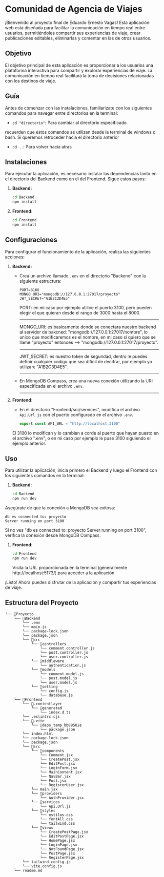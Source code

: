 # Comunidad de Agencia de Viajes

¡Bienvenido al proyecto final de Eduardo Ernesto Vagas! Esta aplicación web está diseñada para facilitar la comunicación en tiempo real entre usuarios, permitiéndoles compartir sus experiencias de viaje, crear publicaciones editables, eliminarlas y comentar en las de otros usuarios.

## Objetivo

El objetivo principal de esta aplicación es proporcionar a los usuarios una plataforma interactiva para compartir y explorar experiencias de viaje. La comunicación en tiempo real facilitará la toma de decisiones relacionadas con los destinos de viaje.

## Guía

Antes de comenzar con las instalaciones, familiarízate con los siguientes comandos para navegar entre directorios en la terminal:

- `cd "directorio"`: Para cambiar al directorio especificado.

recuerden que estos comandos se utilizan desde la terminal de windows o bash. Si queremos retroceder hacia el directorio anterior

- `cd ..`: Para volver hacia atras

## Instalaciones

Para ejecutar la aplicación, es necesario instalar las dependencias tanto en el directorio del Backend como en el del Frontend. Sigue estos pasos:

1. **Backend:**
    ```bash
    cd Backend
    npm install
    ```

2. **Frontend:**
    ```bash
    cd Frontend
    npm install
    ```

## Configuraciones

Para configurar el funcionamiento de la aplicación, realiza las siguientes acciones:

1. **Backend:**
    - Crea un archivo llamado `.env` en el directorio "Backend" con la siguiente estructura:
        ```env
        PORT=3100
        MONGO_URI="mongodb://127.0.0.1:27017/proyecto"
        JWT_SECRET="A1B2C3D4E5"
        ```
        PORT: en mi caso por ejemplo utilice el puerto 3100, pero pueden elegir el que quieran desde el rango de 3000 hasta el 8000.

        ---

        MONGO_URI: es basicamente donde se conectara nuestro backend al servidor de bakcned: "mongodb://127.0.0.1:27017/nombre", lo unico que modificaremos es el nombre, en mi caso si quiero que se llame "proyecto" entonces --> "mongodb://127.0.0.1:27017/proyecto".

        ---
        JWT_SECRET: es nuestro token de seguridad, dentro le puedes definir cualquier codigo que sea dificil de decifrar, por ejemplo yo utilizare "A1B2C3D4E5".

        ---


    - En MongoDB Compass, crea una nueva conexión utilizando la URI especificada en el archivo `.env`.

        ---

2. **Frontend:**
    - En el directorio "Frontend/src/services", modifica el archivo `Api.Url.js` con el puerto configurado en el archivo `.env`.
        ```javascript
        export const API_URL = "http://localhost:3100"
        ```
    El 3100 lo modifican y lo cambian a corde al puerto que hayan puesto en el archivo ".env", o en mi caso por ejemplo le puse 3100 siguiendo el ejemplo anterior.

## Uso

Para utilizar la aplicación, inicia primero el Backend y luego el Frontend con los siguientes comandos en la terminal:

1. **Backend:**
    ```bash
    cd Backend
    npm run dev
    ```

Asegúrate de que la conexión a MongoDB sea exitosa:

    
    db es connected to: proyecto
    Server running on port 3100

Si no ves "db es connected to: proyecto
Server running on port 3100", verifica la conexión desde MongoDB Compass.
1. **Frontend:**
    ```bash
    cd Frontend
    npm run dev
    ```

    Visita la URL proporcionada en la terminal (generalmente http://localhost:5173/) para acceder a la aplicación.

¡Listo! Ahora puedes disfrutar de la aplicación y compartir tus experiencias de viaje.

## Estructura del Proyecto

```
└── 📁Proyecto
    └── 📁Backend
        └── .env
        └── main.js
        └── package-lock.json
        └── package.json
        └── 📁src
            └── 📁controllers
                └── comment.controller.js
                └── post.controller.js
                └── user.controller.js
            └── 📁middleware
                └── authentication.js
            └── 📁models
                └── comment.model.js
                └── post.model.js
                └── user.model.js
            └── 📁setting
                └── config.js
                └── database.js
    └── 📁Frontend
        └── 📁.contentlayer
            └── 📁generated
                └── index.d.ts
        └── .eslintrc.cjs
        └── 📁.vite
            └── 📁deps_temp_bb88502e
                └── package.json
        └── index.html
        └── package-lock.json
        └── package.json
        └── 📁src
            └── 📁components
                └── Comment.jsx
                └── CreatePost.jsx
                └── EditPost.jsx
                └── LoginForm.jsx
                └── MainContent.jsx
                └── NavBar.jsx
                └── Post.jsx
                └── RegisterUser.jsx
            └── main.jsx
            └── 📁providers
                └── AuthProvider.jsx
            └── 📁services
                └── Api.Url.js
            └── 📁styles
                └── estilos.css
                └── fontAll.css
                └── tailwind.css
            └── 📁views
                └── CreatePostPage.jsx
                └── EditPostPage.jsx
                └── HomePage.jsx
                └── LoginPage.jsx
                └── NotFoundPage.jsx
                └── PostPage.jsx
                └── RegisterPage.jsx
        └── tailwind.config.js
        └── vite.config.js
    └── readme.md
```